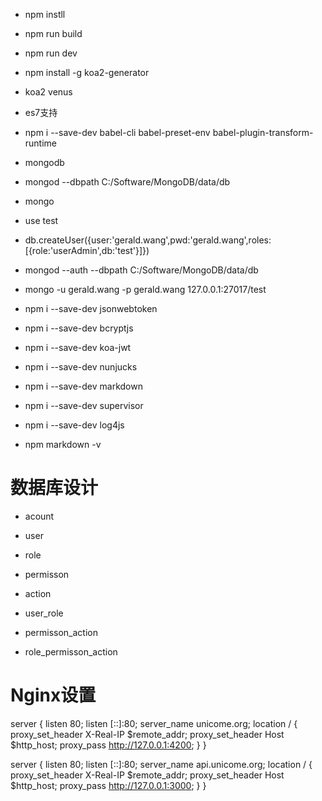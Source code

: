 * npm instll
* npm run build
* npm run dev

* npm install -g koa2-generator
* koa2 venus

* es7支持
* npm i --save-dev babel-cli babel-preset-env babel-plugin-transform-runtime

* mongodb
* mongod --dbpath C:/Software/MongoDB/data/db
* mongo
* use test
* db.createUser({user:'gerald.wang',pwd:'gerald.wang',roles:[{role:'userAdmin',db:'test'}]})

* mongod --auth --dbpath C:/Software/MongoDB/data/db
* mongo -u gerald.wang -p gerald.wang 127.0.0.1:27017/test

* npm i --save-dev jsonwebtoken
* npm i --save-dev bcryptjs
* npm i --save-dev koa-jwt

* npm i --save-dev nunjucks
* npm i --save-dev markdown
* npm i --save-dev supervisor
* npm i --save-dev log4js

* npm markdown -v

# 数据库设计

* acount
* user
* role
* permisson
* action

* user_role
* permisson_action
* role_permisson_action

# Nginx设置
server {
    listen 80;
    listen [::]:80;
    server_name unicome.org;
    location / {
        proxy_set_header X-Real-IP $remote_addr;
        proxy_set_header Host $http_host;
        proxy_pass http://127.0.0.1:4200;
    }
}

server {
    listen 80;
    listen [::]:80;
    server_name api.unicome.org;
    location / {
        proxy_set_header X-Real-IP $remote_addr;
        proxy_set_header Host $http_host;
        proxy_pass http://127.0.0.1:3000;
    }
}
